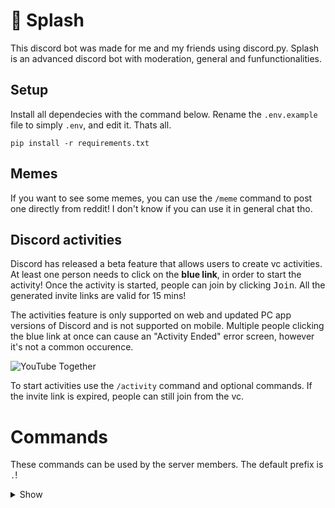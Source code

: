 # :ocean: Splash
This discord bot was made for me and my friends using discord.py. Splash is an advanced discord bot with moderation, general and funfunctionalities.

## Setup
Install all dependecies with the command below. Rename the `.env.example` file to simply `.env`, and edit it. Thats all.
```
pip install -r requirements.txt
```

## Memes
If you want to see some memes, you can use the `/meme` command to post one directly from reddit! I don't know if you can use it in general chat tho.

## Discord activities
Discord has released a beta feature that allows users to create vc activities. At least one person needs to click on the <strong>blue link</strong>, in order to start the activity! Once the activity is started, people can join by clicking <kbd>Join</kbd>. All the generated invite links are valid for 15 mins!
 
The activities feature is only supported on web and updated PC app versions of Discord and is not supported on mobile.
Multiple people clicking the blue link at once can cause an "Activity Ended" error screen, however it's not a common occurence.

![YouTube Together](https://cdn.discordapp.com/attachments/678298437854298122/860210751448547328/msedge_HpqALcJCcD.png)

To start activities use the `/activity` command and optional commands. If the invite link is expired, people can still join from the vc.

# Commands
These commands can be used by the server members. The default prefix is `.`!

<details>
<summary>
  Show
</summary>

## General commands

| Command | Description |
| --- | --- | 
| `/activity <activity>` | Start an activity |
| `/help <command>` | Get info about commands |
| `/avatar <user>` | Steal someones avatar |
| `/meme <subreddit>` | Send memes |

## Moderator commands

| Command | Description | Required perm |
| --- | --- | --- |
| `.kick [member] (reason)` | Kick a member from the server | KICK_MEMBERS |
| `.ban [member] (reason)` | Ban a member | BAN_MEMBERS |
| `.unban [member]` | Unban a member | BAN_MEMBERS |
| `.roleadd [memeber] [role]` | Give a role to a member | MANAGE_ROLES |
| `.roleremove [memeber] [role]` | Remove a role from a member | MANAGE_ROLES |
| `.cls (number)` | Purge a number of messages (Default: 1000) | MANAGE_MESSAGES |
| `.lock (channel)` | Lock a channel | MANAGE_CHANNELS |
| `.unlock (channel)` | Unock a channel | MANAGE_CHANNELS |
| `.nick [member] [nickname]` | Change a member's nickname | MANAGE_NICKNAMES |
| `.userinf [member]` | Shows stuff about a member | MANAGE_NICKNAMES |
| `.vcmute` | Mutes everyone in the current vc | MUTE_MEMBERS |
| `.vcunmute` | Unmutes everyone in the current vc | MUTE_MEMBERS |
| `.slowmode` | Set channel slowmode | MANAGE_CHANNELS |

## Admin commands

| Command | Description | Required perm |
| --- | --- | --- |
| `.servername [name]` | Change the server name | MANAGE_GULD |
| `.rolecreate [permission id] [name]` | Create a role | MANAGE_ROLES |
| `.roledel [role name]` | Delete a role | MANAGE_ROLES |
| `.channelcreate <text/voice> [name]` | Create a channel| MANAGE_CHANNELS |
| `.channeldel [channel name]` | Delete a channel | MANAGE_ROLES |

To generate a permission id, use [this](https://discordapi.com/permissions.html) website!

</details>